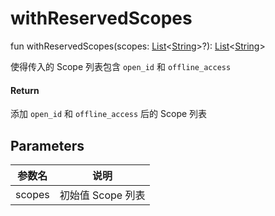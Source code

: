 # withReservedScopes


fun withReservedScopes(scopes: [List](https://kotlinlang.org/api/latest/jvm/stdlib/kotlin.collections/-list/index.html)&lt;[String](https://kotlinlang.org/api/latest/jvm/stdlib/kotlin/-string/index.html)&gt;?): [List](https://kotlinlang.org/api/latest/jvm/stdlib/kotlin.collections/-list/index.html)&lt;[String](https://kotlinlang.org/api/latest/jvm/stdlib/kotlin/-string/index.html)&gt;

使得传入的 Scope 列表包含 `open_id` 和 `offline_access`

#### Return

添加 `open_id` 和 `offline_access` 后的 Scope 列表

## Parameters


| 参数名 | 说明 |
|---|---|
| scopes | 初始值 Scope 列表 |
